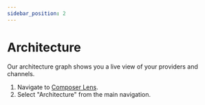```yaml
---
sidebar_position: 2
---
```


# Architecture

Our architecture graph shows you a live view of your providers and channels.

1. Navigate to [Composer Lens](https://composer.atama.app/lens).
2. Select "Architecture" from the main navigation.
